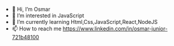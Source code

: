 - 👋 Hi, I’m Osmar
- 👀 I’m interested in JavaScript
- 🌱 I’m currently learning Html,Css,JavaScript,React,NodeJS
- 📫 How to reach me https://www.linkedin.com/in/osmar-junior-721b48100

<!---
ocsj/ocsj is a ✨ special ✨ repository because its `README.md` (this file) appears on your GitHub profile.
You can click the Preview link to take a look at your changes.
--->
